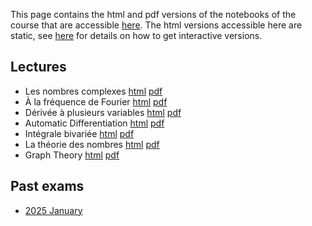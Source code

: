 This page contains the html and pdf versions of the notebooks of the course that are accessible [here](https://github.com/blegat/LSINC1113).
The html versions accessible here are static, see [here](Lectures) for details on how to get interactive versions.

## Lectures

* Les nombres complexes [html](Lectures/1_complex.html) [pdf](Lectures/1_complex.pdf)
* À la fréquence de Fourier [html](Lectures/2_fourier.html) [pdf](Lectures/2_fourier.pdf)
* Dérivée à plusieurs variables [html](Lectures/3_gradient.html) [pdf](Lectures/3_gradient.pdf)
* Automatic Differentiation [html](Lectures/4_autodiff.html) [pdf](Lectures/4_autodiff.pdf)
* Intégrale bivariée [html](Lectures/5_integral.html) [pdf](Lectures/5_integral.pdf)
* La théorie des nombres [html](Lectures/6_number.html) [pdf](Lectures/6_number.pdf)
* Graph Theory [html](Lectures/7_graph.html) [pdf](Lectures/7_graph.pdf)

## Past exams

* [2025 January](Exams/2025_01/main.pdf)
